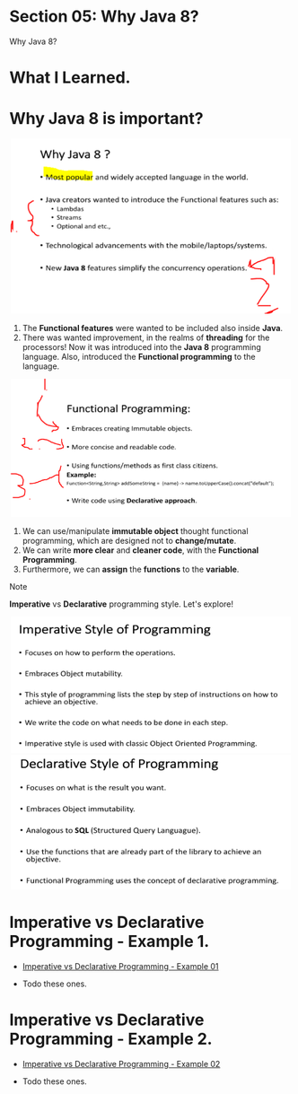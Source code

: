 # Section 05: Why Java 8?

Why Java 8?

# What I Learned.

# Why Java 8 is important?  

<div align="center">
    <img src="whyJava8.PNG"  alt="java advanced" width="500"/>
</div>

1. The **Functional features** were wanted to be included also inside **Java**.
2. There was wanted improvement, in the realms of **threading** for the processors! Now it was introduced into the **Java 8** programming language. Also, introduced the **Functional programming** to the language.

<div align="center">
    <img src="functionalProgramming.PNG"  alt="java advanced" width="500"/>
</div>

1. We can use/manipulate **immutable object** thought functional programming, which are designed not to **change/mutate**.
2. We can write **more clear** and **cleaner code**, with the **Functional Programming**.
3. Furthermore, we can **assign** the **functions** to the **variable**.

> [!NOTE]
> **Imperative** vs **Declarative** programming style. Let's explore!

<div align="center">
    <img src="imperativeProgramming.PNG"  alt="java advanced" width="500"/>
</div>

<div align="center">
    <img src="declarativeProgramming.PNG"  alt="java advanced" width="500"/>
</div>

# Imperative vs Declarative Programming - Example 1.

- [Imperative vs Declarative Programming - Example 01](https://github.com/dilipsundarraj1/java-8/blob/master/java-8/src/com/learnJava/imperativevsdeclarative/ImperativeVsDeclarativeExample1.java)

- Todo these ones.

# Imperative vs Declarative Programming - Example 2. 

- [Imperative vs Declarative Programming - Example 02](https://github.com/dilipsundarraj1/java-8/blob/master/java-8/src/com/learnJava/imperativevsdeclarative/ImperativeVsDeclarativeExample2.java)

- Todo these ones.

 